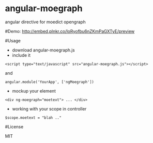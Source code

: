 angular-moegraph
================
angular directive for moedict opengraph

#Demo:
http://embed.plnkr.co/loRyofbu6nZKmPaGXTyE/preview

#Usage
* download angular-moegraph.js
* include it
```
<script type="text/javascript" src="angular-moegraph.js"></script>
```
and
```
angular.module('YourApp', ['ngMoegraph'])
```
* mockup your element 
```
<div ng-moegraph="moetext"> ... </div>
```
* working with your scope in controller
```
$scope.moetext = "blah .."
```

#License

MIT
